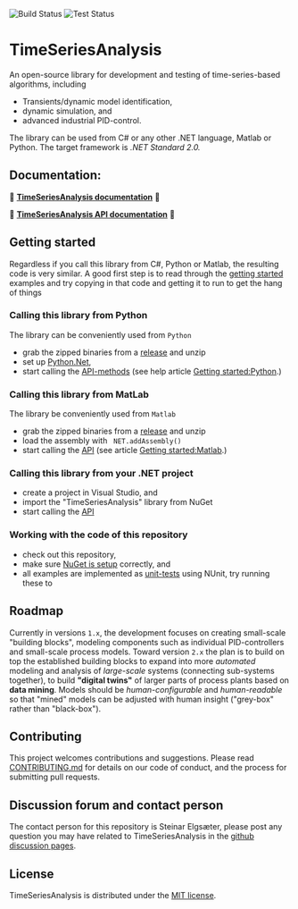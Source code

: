 
![Build Status](https://github.com/equinor/TimeSeriesAnalysis/actions/workflows/build.yml/badge.svg?branch=master)
![Test Status](https://github.com/equinor/TimeSeriesAnalysis/actions/workflows/tests.yml/badge.svg?branch=master)


# TimeSeriesAnalysis
An open-source library for development and testing of time-series-based algorithms, including
- Transients/dynamic model identification, 
- dynamic simulation, and
- advanced industrial PID-control. 

The library can be used from C# or any other .NET language, Matlab or Python. The target framework is <i>.NET Standard 2.0.</i>

## Documentation:

:red_circle: **<a href="https://equinor.github.io/TimeSeriesAnalysis">TimeSeriesAnalysis documentation</a>** :red_circle:

:red_circle: **<a href="https://equinor.github.io/TimeSeriesAnalysis/api/TimeSeriesAnalysis.html">TimeSeriesAnalysis API documentation</a>** :red_circle:

## Getting started

Regardless if you call this library from C#, Python or Matlab, the resulting code is very similar. 
A good first step is to read through the [getting started](https://equinor.github.io/TimeSeriesAnalysis/articles/examples.html) examples 
and try copying in that code and getting it to run to get the hang of things

### Calling this library from Python

The library can be conveniently used from ``Python``
- grab the zipped binaries from a [release](https://github.com/equinor/TimeSeriesAnalysis/releases) and unzip 
- set up [Python.Net](http://pythonnet.github.io/),
- start calling the [API-methods](https://equinor.github.io/TimeSeriesAnalysis/api/TimeSeriesAnalysis.html) 
(see help article [Getting started:Python](https://equinor.github.io/TimeSeriesAnalysis/articles/python.html).)

### Calling this library from MatLab

The library be conveniently used from ``Matlab``
- grab the zipped binaries from a [release](https://github.com/equinor/TimeSeriesAnalysis/releases) and unzip 
- load the assembly with `` NET.addAssembly()``
- start calling the [API](https://equinor.github.io/TimeSeriesAnalysis/api/TimeSeriesAnalysis.html) 
(see article [Getting started:Matlab](https://equinor.github.io/TimeSeriesAnalysis/articles/matlab.html).)

### Calling this library from your .NET project

- create a project in Visual Studio, and 
- import the "TimeSeriesAnalysis" library from NuGet
- start calling the [API](https://equinor.github.io/TimeSeriesAnalysis/api/TimeSeriesAnalysis.html) 

### Working with the code of this repository

- check out this repository,
- make sure [NuGet is setup](https://equinor.github.io/TimeSeriesAnalysis/articles/nuget_setup.html) correctly, and
- all examples are implemented as [unit-tests](/articles/unit_tests.html) using NUnit, try running these to 

## Roadmap

Currently in versions ``1.x``, the development focuses on creating small-scale "building blocks", 
modeling components such as individual PID-controllers and small-scale process models.
 Toward version ``2.x`` the plan is to build on top the established building blocks to expand 
 into more *automated* modeling and analysis of *large-scale* systems (connecting sub-systems together), 
 to build **"digital twins"** of larger parts of process plants based on **data mining**. 
Models should be *human-configurable* and *human-readable* so that "mined" models can be adjusted with human insight ("grey-box" rather than "black-box").

## Contributing
This project welcomes contributions and suggestions. 
Please read [CONTRIBUTING.md](contributing.md) for details on our code of conduct, and the process for submitting pull requests. 

## Discussion forum and contact person
The contact person for this repository is Steinar Elgsæter, please post any question you may have related to TimeSeriesAnalysis 
in the [github discussion pages](https://github.com/equinor/TimeSeriesAnalysis/discussions).

## License
TimeSeriesAnalysis is distributed under the [MIT license](LICENSE).
